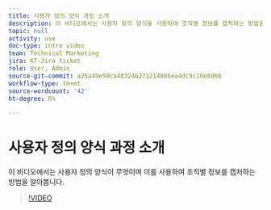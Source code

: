 ```yaml
---
title: 사용자 정의 양식 과정 소개
description: 이 비디오에서는 사용자 정의 양식을 사용하여 조직별 정보를 캡처하는 방법을 알아봅니다.
topic: null
activity: use
doc-type: intro video
team: Technical Marketing
jira: KT-Jira ticket
role: User, Admin
source-git-commit: a25a49e59ca483246271214886ea4dc9c10e8d66
workflow-type: tm+mt
source-wordcount: '42'
ht-degree: 0%

---
```


# 사용자 정의 양식 과정 소개

이 비디오에서는 사용자 정의 양식이 무엇이며 이를 사용하여 조직별 정보를 캡처하는 방법을 알아봅니다.

>[!VIDEO](https://video.tv.adobe.com/v/335171/?quality=12&learn=on)
